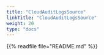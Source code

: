 ```yaml
---
title: "CloudAuditLogsSource"
linkTitle: "CloudAuditLogsSource"
weight: 20
type: "docs"
---
```


{{% readfile file="README.md" %}}
